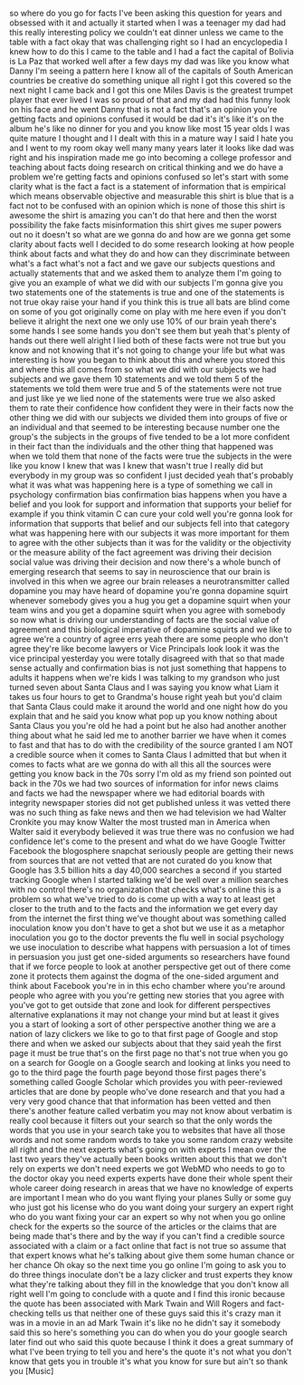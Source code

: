 
so where do you go for facts I&#39;ve been
asking this question for years and
obsessed with it and actually it started
when I was a teenager my dad had this
really interesting policy we couldn&#39;t
eat dinner unless we came to the table
with a fact okay that was challenging
right so I had an encyclopedia I knew
how to do this I came to the table and I
had a fact the capital of Bolivia is La
Paz that worked well after a few days my
dad was like you know what Danny I&#39;m
seeing a pattern here I know all of the
capitals of South American countries be
creative do something unique all right I
got this covered so the next night I
came back and I got this one
Miles Davis is the greatest trumpet
player that ever lived I was so proud of
that and my dad had this funny look on
his face and he went Danny that is not a
fact that&#39;s an opinion you&#39;re getting
facts and opinions confused it would be
dad it&#39;s it&#39;s like it&#39;s on the album
he&#39;s like no dinner for you and you know
like most 15 year olds I was quite
mature I thought and I I dealt with this
in a mature way I said I hate you and I
went to my room okay well many many
years later it looks like dad was right
and his inspiration made me go into
becoming a college professor and
teaching about facts doing research on
critical thinking and we do have a
problem we&#39;re getting facts and opinions
confused so let&#39;s start with some
clarity what is the fact a fact is a
statement of information that is
empirical which means observable
objective and measurable this shirt is
blue that is a fact not to be confused
with an opinion
which is none of those this shirt is
awesome the shirt is amazing you can&#39;t
do that here and then the worst
possibility the fake facts
misinformation this shirt gives me super
powers out no it doesn&#39;t so what are we
gonna do and how are we gonna get some
clarity about facts well I decided to do
some research looking at how people
think about facts and what they do and
how can they discriminate between what&#39;s
a fact what&#39;s not a fact and we gave our
subjects questions and actually
statements that and we asked them to
analyze them I&#39;m going to give you an
example of what we did with our subjects
I&#39;m gonna give you two statements one of
the statements is true and one of the
statements is not true okay raise your
hand if you think this is true all bats
are blind come on some of you got
originally come on play with me here
even if you don&#39;t believe it alright the
next one we only use 10% of our brain
yeah there&#39;s some hands I see some hands
you don&#39;t see them but yeah that&#39;s
plenty of hands out there well alright I
lied
both of these facts were not true but
you know and not knowing that it&#39;s not
going to change your life but what was
interesting is how you began to think
about this and where you stored this and
where this all comes from so what we did
with our subjects we had subjects and we
gave them 10 statements and we told them
5 of the statements we told them were
true and 5 of the statements were not
true and just like ye we lied none of
the statements were true we also asked
them to rate their confidence how
confident they were in their facts now
the other thing we did with our subjects
we divided them into groups of five or
an individual and that seemed to be
interesting because number one the
group&#39;s the subjects in the groups of
five tended to be a lot more confident
in their fact than the individuals and
the other thing that happened was when
we told them that none of the facts were
true the subjects in the
were like you know I knew that was I
knew that wasn&#39;t true I really did but
everybody in my group was so confident I
just decided yeah that&#39;s probably what
it was what was happening here is a type
of something we call in psychology
confirmation bias confirmation bias
happens when you have a belief and you
look for support and information that
supports your belief for example if you
think vitamin C can cure your cold well
you&#39;re gonna look for information that
supports that belief and our subjects
fell into that category what was
happening here with our subjects it was
more important for them to agree with
the other subjects than it was for the
validity or the objectivity or the
measure ability of the fact agreement
was driving their decision social value
was driving their decision and now
there&#39;s a whole bunch of emerging
research that seems to say in
neuroscience that our brain is involved
in this when we agree our brain releases
a neurotransmitter called dopamine you
may have heard of dopamine you&#39;re gonna
dopamine squirt whenever somebody gives
you a hug you get a dopamine squirt when
your team wins and you get a dopamine
squirt when you agree with somebody so
now what is driving our understanding of
facts are the social value of agreement
and this biological imperative of
dopamine squirts and we like to agree
we&#39;re a country of agree errs yeah there
are some people who don&#39;t agree they&#39;re
like become lawyers or Vice Principals
look look it was the vice principal
yesterday you were totally disagreed
with that so that made sense actually
and confirmation bias is not just
something that happens to adults it
happens when we&#39;re kids I was talking to
my grandson who just turned seven about
Santa Claus and I was saying you know
what Liam it takes us four hours to get
to Grandma&#39;s house right yeah but you&#39;d
claim that Santa Claus could make it
around the world and one night how do
you explain that and he said you know
what pop up you know nothing about Santa
Claus you you&#39;re old
he had a point but he also had another
another thing about what he said led me
to another barrier we have when it comes
to fast and that has to do with the
credibility of the source granted I am
NOT a credible source when it comes to
Santa Claus I admitted that but when it
comes to facts what are we gonna do with
all this all the sources were getting
you know back in the 70s sorry I&#39;m old
as my friend son pointed out back in the
70s we had two sources of information
for infor news claims and facts we had
the newspaper where we had editorial
boards with integrity newspaper stories
did not get published unless it was
vetted there was no such thing as fake
news and then we had television we had
Walter Cronkite you may know Walter the
most trusted man in America when Walter
said it everybody believed it was true
there was no confusion we had confidence
let&#39;s come to the present and what do we
have Google Twitter Facebook the
blogosphere snapchat seriously people
are getting their news from sources that
are not vetted that are not curated do
you know that Google has 3.5 billion
hits a day 40,000 searches a second if
you started tracking Google when I
started talking we&#39;d be well over a
million searches with no control there&#39;s
no organization that checks what&#39;s
online this is a problem so what we&#39;ve
tried to do is come up with a way to at
least get closer to the truth and to the
facts and the information we get every
day from the internet the first thing
we&#39;ve thought about was something called
inoculation know you don&#39;t have to get a
shot but we use it as a metaphor
inoculation you go to the doctor
prevents the flu well in social
psychology we use inoculation to
describe what happens with persuasion a
lot of times in persuasion you just get
one-sided arguments so researchers have
found that if we force people to look at
another perspective get out of there
come
zone it protects them against the dogma
of the one-sided argument and think
about Facebook you&#39;re in in this echo
chamber where you&#39;re around people who
agree with you you&#39;re getting new
stories that you agree with you&#39;ve got
to get outside that zone and look for
different perspectives alternative
explanations it may not change your mind
but at least it gives you a start of
looking a sort of other perspective
another thing we are a nation of lazy
clickers we like to go to that first
page of Google and stop there and when
we asked our subjects about that they
said yeah the first page it must be true
that&#39;s on the first page no that&#39;s not
true
when you go on a search for Google on a
Google search and looking at links you
need to go to the third page the fourth
page beyond those first pages there&#39;s
something called Google Scholar which
provides you with peer-reviewed articles
that are done by people who&#39;ve done
research and that you had a very very
good chance that that information has
been vetted and then there&#39;s another
feature called verbatim you may not know
about verbatim is really cool because it
filters out your search so that the only
words the words that you use in your
search take you to websites that have
all those words and not some random
words to take you some random crazy
website all right and the next experts
what&#39;s going on with experts I mean over
the last two years they&#39;ve actually been
books written about this that we don&#39;t
rely on experts we don&#39;t need experts we
got WebMD who needs to go to the doctor
okay you need experts experts have done
their whole spent their whole career
doing research in areas that we have no
knowledge of experts are important I
mean who do you want flying your planes
Sully or some guy who just got his
license who do you want doing your
surgery an expert right who do you want
fixing your car an expert so why not
when you go online check for the experts
so the source of the articles or the
claims that are being made that&#39;s there
and by the way if you can&#39;t find a
credible source associated with a claim
or a fact online that fact is not true
so assume that that expert knows what
he&#39;s talking about give them some human
chance or her chance Oh
okay so the next time you go online I&#39;m
going to ask you to do three things
inoculate don&#39;t be a lazy clicker and
trust experts they know what they&#39;re
talking about they fill in the knowledge
that you don&#39;t know all right well I&#39;m
going to conclude with a quote and I
find this ironic because the quote has
been associated with Mark Twain and Will
Rogers and fact-checking tells us that
neither one of these guys said this it&#39;s
crazy man it was in a movie in an ad
Mark Twain it&#39;s like no he didn&#39;t say it
somebody said this so here&#39;s something
you can do when you do your google
search later find out who said this
quote because I think it does a great
summary of what I&#39;ve been trying to tell
you and here&#39;s the quote it&#39;s not what
you don&#39;t know that gets you in trouble
it&#39;s what you know for sure but ain&#39;t so
thank you
[Music]

